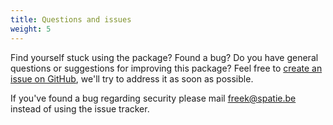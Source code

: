 ```yaml
---
title: Questions and issues
weight: 5
---
```


Find yourself stuck using the package? Found a bug? Do you have general questions or suggestions for improving this package? Feel free to [create an issue on GitHub](https://github.com/spatie/laravel-site-search/issues), we'll try to address it as soon as possible.

If you've found a bug regarding security please mail [freek@spatie.be](mailto:freek@spatie.be) instead of using the issue tracker.
